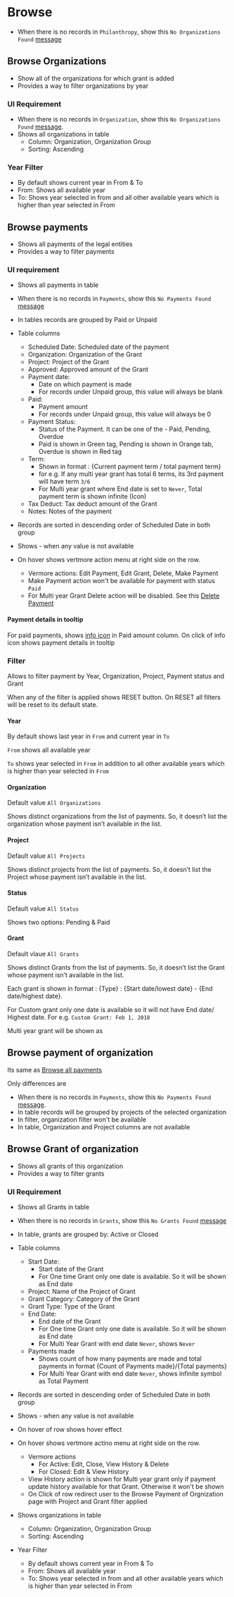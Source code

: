 # Browse

- When there is no records in `Philanthropy`, show this `No Organizations Found` [message](https://drive.google.com/file/d/148Q5eDNS4wxt8uHhsX5qmdxhbauC_avO/view)

## Browse Organizations

- Show all of the organizations for which grant is added
- Provides a way to filter organizations by year

### UI Requirement

- When there is no records in `Organization`, show this `No Organizations Found` [message](https://drive.google.com/file/d/1bzPoUW90iTtuRPyHUanCTPy-sCLTbjI8/view).
- Shows all organizations in table  
  - Column: Organization, Organization Group
  - Sorting: Ascending

### Year Filter

- By default shows current year in From & To
- From: Shows all available year
- To: Shows year selected in from and all other available years which is higher than year selected in From



## Browse payments

- Shows all payments of the legal entities
- Provides a way to filter payments

### UI requirement

- Shows all payments in table
- When there is no records in `Payments`, show this `No Payments Found` [message](https://drive.google.com/file/d/11YYlHQKtT2frzpA7rKco8V03oIUlUPCZ/view)
- In tables records are grouped by Paid or Unpaid 

- Table columns
  - Scheduled Date: Scheduled date of the payment
  - Organization: Organization of the Grant
  - Project: Project of the Grant
  - Approved: Approved amount of the Grant
  - Payment date:
    - Date on which payment is made
    - For records under Unpaid group, this value will always be blank
  - Paid:  
    - Payment amount
    - For records under Unpaid group, this value will always be 0
  - Payment Status: 
    - Status of the Payment. It can be one of the - Paid, Pending, Overdue
    - Paid is shown in Green tag, Pending is shown in Orange tab, Overdue is shown in Red tag
  - Term: 
    - Shown in format : {Current payment term / total payment term} 
    - for e.g. If any multi year grant has total 6 terms, its 3rd payment will have term `3/6`
    - For Multi year grant where End date is set to `Never`, Total payment term is shown infinite (Icon)
  - Tax Deduct: Tax deduct amount of the Grant
  - Notes: Notes of the payment
- Records are sorted in descending order of Scheduled Date in both group
- Shows - when any value is not available
- On hover shows vertmore action menu at right side on the row.
  - Vermore actions: Edit Payment, Edit Grant, Delete, Make Payment
  - Make Payment action won't be available for payment with status `Paid`
  - For Multi year Grant Delete action will be disabled. See this [Delete Payment](./payment#delete-payment)

#### Payment details in tooltip

For paid payments, shows [info icon](https://drive.google.com/file/d/1iutc5hXFpnoE2yBNoSAYM01H5wZ53MPS/view) in Paid amount column. On click of info icon shows payment details in tooltip

### Filter 

Allows to filter payment by Year, Organization, Project, Payment status and Grant

When any of the filter is applied shows RESET button. On RESET all filters will be reset to its default state.

#### Year

By default shows last year in `From` and current year in `To`

`From` shows all available year

`To` shows year selected in `From` in addition to all other available years which is higher than year selected in `From`

#### Organization

Default value `All Organizations`

Shows distinct organizations from the list of payments. So, it doesn’t list the organization whose payment isn’t available in the list.

#### Project

Default value `All Projects`

Shows distinct projects from the list of payments. So, it doesn’t list the Project whose payment isn’t available in the list.

#### Status

Default value `All Status`

Shows two options: Pending  & Paid

#### Grant

Default vlaue `All Grants`

Shows distinct Grants from the list of payments. So, it doesn’t list the Grant whose payment isn’t available in the list.

Each grant is shown in format : {Type} : {Start date/lowest date} - {End date/highest date}. 

For Custom grant only one date is available so it will not have End date/ Highest date. For e.g. `Custom Grant: Feb 1, 2018`

Multi year grant will be shown as



## Browse payment of organization

Its same as [Browse all payments](#browse-all-payments)

Only differences are

- When there is no records in `Payments`, show this `No Payments Found` [message](https://drive.google.com/file/d/1wzt-8FSegQi5UtkNzq1SVnhoQqC_nEVF/view).
- In table records will be grouped by projects of the selected organization
- In filter, organization filter won't be available 
- In table, Organization and Project columns are not available

## Browse Grant of organization

- Shows all grants of this organization 
- Provides a way to filter grants

### UI Requirement

- Shows all Grants in table
- When there is no records in `Grants`, show this `No Grants Found` [message](https://drive.google.com/file/d/1aT1D071R8OikZjefFJ4QJz_3CiXhadE8/view)
- In table, grants are grouped by: Active or Closed

- Table columns
  - Start Date: 
    - Start date of the Grant
    - For One time Grant only one date is available. So it will be shown as End date
  - Project: Name of the Project of Grant
  - Grant Category: Category of the Grant
  - Grant Type: Type of the Grant
  - End Date: 
    - End date of the Grant
    - For One time Grant only one date is available. So it will be shown as End date
    - For Multi Year Grant with end date `Never`, shows `Never`
  - Payments made
    - Shows count of how many payments are made and total payments in format {Count of Payments made}/{Total payments}
    - For Multi Year Grant with end date `Never`, shows infinite symbol as Total Payment

- Records are sorted in descending order of Scheduled Date in both group
- Shows - when any value is not available
- On hover of row shows hover effect
- On hover shows vertmore actino menu at right side on the row.
  - Vermore actions
    - For Active: Edit, Close, View History & Delete
    - For Closed: Edit & View History
  - View History action is shown for Multi year grant only if payment update history available for that Grant. Otherwise it won't be shown
  - On Click of row redirect user to the Browse Payment of Orgnization page with Project and Grant filter applied
- Shows organizations in table
  - Column: Organization, Organization Group
  - Sorting: Ascending
- Year Filter
  - By default shows current year in From & To
  - From: Shows all available year
  - To: Shows year selected in from and all other available years which is higher than year selected in From
